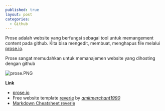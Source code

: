 ```yaml
---
published: true
layout: post
categories:
  - Github
---
```

Prose adalah website yang berfungsi sebagai tool untuk memangement content pada github. Kita bisa mengedit, membuat, menghapus file melalui [prose.io](https://prose.io).

Prose sangat memudahkan untuk memanajemen website yang dihosting dengan github

![prose.PNG]({{site.baseurl}}/images/prose.PNG)

**Link**
- [prose.io](https://prose.io)
- Free website template [reverie](https://github.com/amitmerchant1990/reverie) by [*amitmerchant1990*](https://github.com/amitmerchant1990)
- [Markdown Cheatsheet reverie](https://github.com/adam-p/markdown-here/wiki/Markdown-Cheatsheet)
